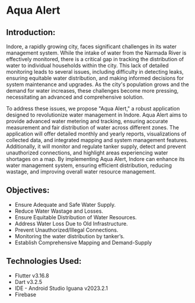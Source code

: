 # Aqua Alert

## Introduction:

Indore, a rapidly growing city, faces significant challenges in its water management system. While the intake of water from the Narmada River is effectively monitored, there is a critical gap in tracking the distribution of water to individual households within the city. This lack of detailed monitoring leads to several issues, including difficulty in detecting leaks, ensuring equitable water distribution, and making informed decisions for system maintenance and upgrades. As the city's population grows and the demand for water increases, these challenges become more pressing, necessitating an advanced and comprehensive solution.

To address these issues, we propose "Aqua Alert," a robust application designed to revolutionize water management in Indore. Aqua Alert aims to provide advanced water metering and tracking, ensuring accurate measurement and fair distribution of water across different zones. The application will offer detailed monthly and yearly reports, visualizations of collected data, and integrated mapping and system management features. Additionally, it will monitor and regulate tanker supply, detect and prevent unauthorized connections, and highlight areas experiencing water shortages on a map. By implementing Aqua Alert, Indore can enhance its water management system, ensuring efficient distribution, reducing wastage, and improving overall water resource management.

## Objectives:

* Ensure Adequate and Safe Water Supply.
* Reduce Water Wastage and Losses.
* Ensure Equitable Distribution of Water Resources.
* Address Water Loss Due to Old Infrastructure.
* Prevent Unauthorized/Illegal Connections.
* Monitoring the water distribution by tanker’s.
* Establish Comprehensive Mapping and Demand-Supply


## Technologies Used:

* Flutter v3.16.8
* Dart v3.2.5
* IDE - Android Studio Iguana v2023.2.1
* Firebase

